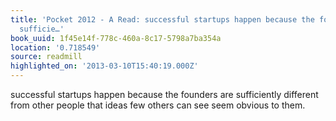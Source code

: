 ```yaml
---
title: 'Pocket 2012 - A Read: successful startups happen because the founders are
  sufficie…'
book_uuid: 1f45e14f-778c-460a-8c17-5798a7ba354a
location: '0.718549'
source: readmill
highlighted_on: '2013-03-10T15:40:19.000Z'
---
```


successful startups happen because the founders are sufficiently different from other people that ideas few others can see seem obvious to them.